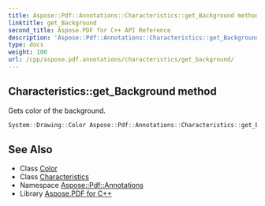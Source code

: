 ```yaml
---
title: Aspose::Pdf::Annotations::Characteristics::get_Background method
linktitle: get_Background
second_title: Aspose.PDF for C++ API Reference
description: 'Aspose::Pdf::Annotations::Characteristics::get_Background method. Gets color of the background in C++.'
type: docs
weight: 100
url: /cpp/aspose.pdf.annotations/characteristics/get_background/
---
```

## Characteristics::get_Background method


Gets color of the background.

```cpp
System::Drawing::Color Aspose::Pdf::Annotations::Characteristics::get_Background()
```

## See Also

* Class [Color](../../../system.drawing/color/)
* Class [Characteristics](../)
* Namespace [Aspose::Pdf::Annotations](../../)
* Library [Aspose.PDF for C++](../../../)
